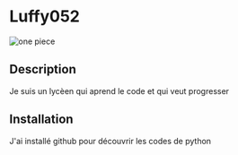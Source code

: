 # Luffy052

<img src= "https://i0.wp.com/boutique-one-piece.com/wp-content/uploads/elementor/thumbs/boutique_one_piece_2000x-pv7ahxywuxuxvqc5an341wstjwst7smnzmetv66nkw.jpg?w=1170&ssl=1" alt="one piece"/>

## Description
Je suis un lycèen qui aprend le code et qui veut progresser

## Installation
J'ai installé github pour découvrir les codes de python
